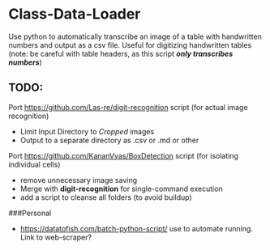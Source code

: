 # Class-Data-Loader
Use python to automatically transcribe an image of a table with handwritten numbers and output as a csv file.
Useful for digitizing handwritten tables (note: be careful with table headers, as this script *__only transcribes numbers__*)

## TODO: 
Port https://github.com/Las-re/digit-recognition script (for actual image recognition)
* Limit Input Directory to *Cropped* images
* Output to a separate directory as .csv or .md or other

Port https://github.com/KananVyas/BoxDetection script (for isolating individual cells)
* remove unnecessary image saving
* Merge with __digit-recognition__ for single-command execution
* add a script to cleanse all folders (to avoid buildup)

###Personal
* https://datatofish.com/batch-python-script/ use to automate running. Link to web-scraper?
